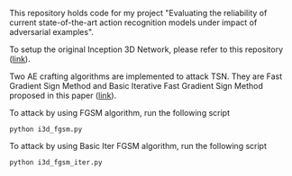 This repository holds code for my project "Evaluating the reliability of current state-of-the-art action recognition models under impact of adversarial examples".

To setup the original Inception 3D Network, please refer to this repository ([link](https://github.com/USTC-Video-Understanding/I3D_Finetune)).

Two AE crafting algorithms are implemented to attack TSN. They are Fast Gradient Sign Method and Basic Iterative Fast Gradient Sign Method proposed in this paper ([link](https://arxiv.org/abs/1611.01236)).

To attack by using FGSM algorithm, run the following script
```
python i3d_fgsm.py
```

To attack by using Basic Iter FGSM algorithm, run the following script
```
python i3d_fgsm_iter.py
```
